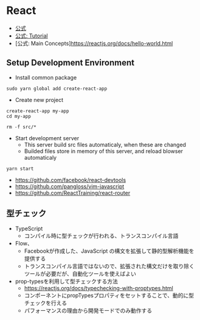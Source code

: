 # React
* [公式](https://reactjs.org/)
* [公式: Tutorial](https://reactjs.org/tutorial/tutorial.html)
* [公式: Main Concepts]https://reactjs.org/docs/hello-world.html


## Setup Development Environment
* Install common package

```
sudo yarn global add create-react-app
```

* Create new project

```
create-react-app my-app
cd my-app

rm -f src/*
```

* Start development server
    * This server build src files automaticaly, when these are changed
    * Builded files store in memory of this server, and reload blowser automaticaly

```
yarn start
```

* https://github.com/facebook/react-devtools
* https://github.com/pangloss/vim-javascript
* https://github.com/ReactTraining/react-router



## 型チェック
* TypeScript
    * コンパイル時に型チェックが行われる、トランスコンパイル言語
* Flow、
    * Facebookが作成した、JavaScript の構文を拡張して静的型解析機能を提供する
    * トランスコンパイル言語ではないので、拡張された構文だけを取り除くツールが必要だが、自動化ツールを使えばよい
* prop-typesを利用して型チェックする方法
    * https://reactjs.org/docs/typechecking-with-proptypes.html
    * コンポーネントにpropTypesプロパティをセットすることで、動的に型チェックを行える
    * パフォーマンスの理由から開発モードでのみ動作する
